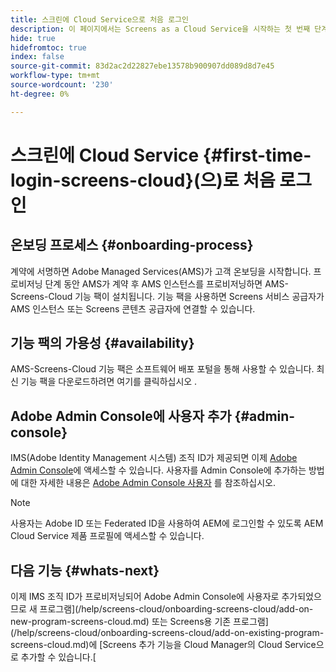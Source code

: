 ```yaml
---
title: 스크린에 Cloud Service으로 처음 로그인
description: 이 페이지에서는 Screens as a Cloud Service을 시작하는 첫 번째 단계를 설명합니다.
hide: true
hidefromtoc: true
index: false
source-git-commit: 83d2ac2d22827ebe13578b900907dd089d8d7e45
workflow-type: tm+mt
source-wordcount: '230'
ht-degree: 0%

---
```



# 스크린에 Cloud Service {#first-time-login-screens-cloud}(으)로 처음 로그인


## 온보딩 프로세스 {#onboarding-process}

계약에 서명하면 Adobe Managed Services(AMS)가 고객 온보딩을 시작합니다. 프로비저닝 단계 동안 AMS가 계약 후 AMS 인스턴스를 프로비저닝하면 AMS-Screens-Cloud 기능 팩이 설치됩니다. 기능 팩을 사용하면 Screens 서비스 공급자가 AMS 인스턴스 또는 Screens 콘텐츠 공급자에 연결할 수 있습니다.

## 기능 팩의 가용성 {#availability}

AMS-Screens-Cloud 기능 팩은 소프트웨어 배포 포털을 통해 사용할 수 있습니다.
최신 기능 팩을 다운로드하려면 여기를 클릭하십시오 .

## Adobe Admin Console에 사용자 추가 {#admin-console}

IMS(Adobe Identity Management 시스템) 조직 ID가 제공되면 이제 [Adobe Admin Console](https://adminconsole.adobe.com/)에 액세스할 수 있습니다. 사용자를 Admin Console에 추가하는 방법에 대한 자세한 내용은 [Adobe Admin Console 사용자](https://helpx.adobe.com/enterprise/admin-guide.html/enterprise/using/users.ug.html) 를 참조하십시오.

>[!NOTE]
>사용자는 Adobe ID 또는 Federated ID을 사용하여 AEM에 로그인할 수 있도록 AEM Cloud Service 제품 프로필에 액세스할 수 있습니다.

## 다음 기능 {#whats-next}

이제 IMS 조직 ID가 프로비저닝되어 Adobe Admin Console에 사용자로 추가되었으므로 새 프로그램](/help/screens-cloud/onboarding-screens-cloud/add-on-new-program-screens-cloud.md) 또는 Screens용 기존 프로그램](/help/screens-cloud/onboarding-screens-cloud/add-on-existing-program-screens-cloud.md)에 [Screens 추가 기능을 Cloud Manager의 Cloud Service으로 추가할 수 있습니다.[